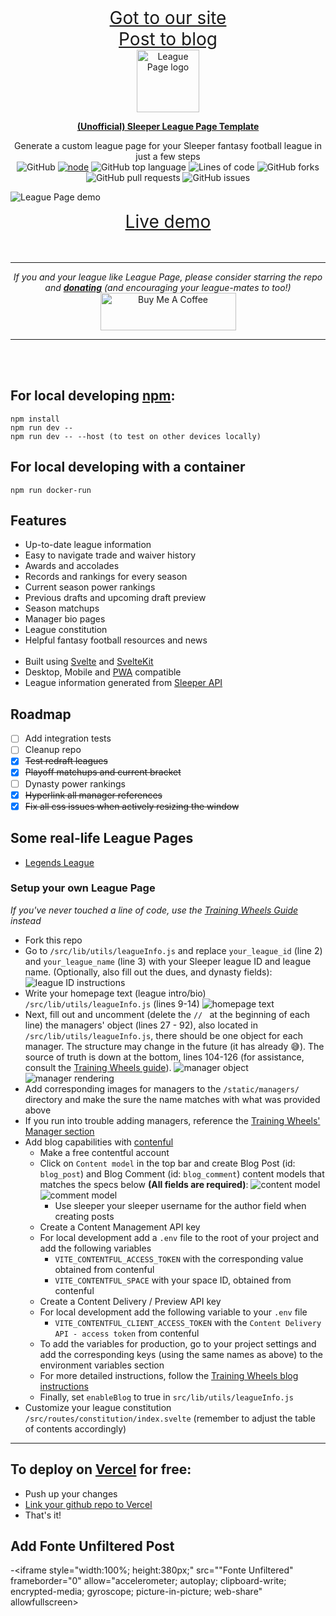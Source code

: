 <div align="center">
<div align="center">
<a href="https://www.distinguished-gentlemen.club/" style="font-size:2em; text-decoration: underline;" >Got to our site</a>
</div>
<div align="center">
<a href="https://app.contentful.com/spaces/mffzyhf15qxy/views/entries" style="font-size:2em; text-decoration: underline;" >Post to blog</a>
</div>
  <img alt="League Page logo" src="https://storage.googleapis.com/nfl-player-data/League%20Page.png" width="100px" />

  **[(Unofficial) Sleeper League Page Template](https://github.com/nmelhado/league-page/)**


Generate a custom league page for your Sleeper fantasy football league in just a few steps
  <br />
  ![GitHub](https://img.shields.io/github/license/nmelhado/league-page) [![node](https://img.shields.io/badge/node-%3E%3D14-brightgreen)](https://github.com/nmelhado/league-page) ![GitHub top language](https://img.shields.io/github/languages/top/nmelhado/league-page?color=ff3e00) ![Lines of code](https://img.shields.io/tokei/lines/github/nmelhado/league-page?label=lines%20of%20code) ![GitHub forks](https://img.shields.io/github/forks/nmelhado/league-page) ![GitHub pull requests](https://img.shields.io/github/issues-pr/nmelhado/league-page) ![GitHub issues](https://img.shields.io/github/issues-raw/nmelhado/league-page)
</div>


![League Page demo](https://storage.googleapis.com/nfl-player-data/league-page-demo.png)

<div align="center">
<a href="https://www.legendsleagueff.com/" style="font-size:2em; text-decoration: underline;" >Live demo</a>
</div>
<br>
<br>

-----------
<div align="center">

<i>If you and your league like League Page, please consider starring the repo and <b><a href="https://www.buymeacoffee.com/nmelhado" target="_blank">donating</a></b> (and encouraging your league-mates to too!)</i>
<br>
    <a href="https://www.buymeacoffee.com/nmelhado" target="_blank"><img src="https://cdn.buymeacoffee.com/buttons/v2/default-green.png" alt="Buy Me A Coffee" style="height: 60px !important; width: 217px !important;" width="217px" height="60px" ></a>
</div>

-----------

<br>
<br>

## For local developing [npm](https://docs.npmjs.com/getting-started/what-is-npm):

    npm install
    npm run dev --
    npm run dev -- --host (to test on other devices locally)

## For local developing with a container

    npm run docker-run

## Features
- Up-to-date league information
- Easy to navigate trade and waiver history
- Awards and accolades
- Records and rankings for every season
- Current season power rankings
- Previous drafts and upcoming draft preview
- Season matchups
- Manager bio pages
- League constitution
- Helpful fantasy football resources and news<br><br>
- Built using [Svelte](https://svelte.dev/docs) and [SvelteKit](https://kit.svelte.dev/docs)
- Desktop, Mobile and [PWA](https://mobilesyrup.com/2020/05/24/how-install-progressive-web-app-pwa-android-ios-pc-mac/) compatible 
- League information generated from [Sleeper API](https://docs.sleeper.app/)


## Roadmap
  - [ ] Add integration tests
  - [ ] Cleanup repo
  - [x] ~~Test redraft leagues~~
  - [x] ~~Playoff matchups and current bracket~~
  - [ ] Dynasty power rankings
  - [x] ~~Hyperlink all manager references~~
  - [x] ~~Fix all css issues when actively resizing the window~~

## Some real-life League Pages
- [Legends League](https://www.legendsleagueff.com/)

### Setup your own League Page
*If you've never touched a line of code, use the [Training Wheels Guide](./TRAINING_WHEELS.md) instead*
- Fork this repo
- Go to `/src/lib/utils/leagueInfo.js` and replace `your_league_id` (line 2) and `your_league_name` (line 3) with your Sleeper league ID and league name. (Optionally, also fill out the dues, and dynasty fields):
![league ID instructions](https://storage.googleapis.com/nfl-player-data/league_id_instructions.png)
- Write your homepage text (league intro/bio) `/src/lib/utils/leagueInfo.js` (lines 9-14)
![homepage text](https://storage.googleapis.com/nfl-player-data/homepage_text.png)
- Next, fill out and uncomment (delete the `// ` at the beginning of each line) the managers' object (lines 27 - 92), also located in `/src/lib/utils/leagueInfo.js`, there should be one object for each manager. The structure may change in the future (it has already 😅). The source of truth is down at the bottom, lines 104-126 (for assistance, consult the [Training Wheels guide](https://github.com/nmelhado/league-page/blob/master/TRAINING_WHEELS.md#ii-adding-managers-and-changing-the-homepage-text)).
![manager object](https://storage.googleapis.com/nfl-player-data/managersObj.png)
![manager rendering](https://storage.googleapis.com/nfl-player-data/managerRendering.png)
- Add corresponding images for managers to the `/static/managers/` directory and make the sure the name matches with what was provided above
- If you run into trouble adding managers, reference the [Training Wheels' Manager section](https://github.com/nmelhado/league-page/blob/master/TRAINING_WHEELS.md#ii-adding-managers-and-changing-the-homepage-text)
- Add blog capabilities with [contenful](https://contentful.com/)
    - Make a free contentful account
    - Click on `Content model` in the top bar and create Blog Post (id: `blog_post`) and Blog Comment (id: `blog_comment`) content models that matches the specs below **(All fields are required)**:
    ![content model](https://storage.googleapis.com/nfl-player-data/contentModel.jpg)
    ![comment model](https://storage.googleapis.com/nfl-player-data/commentModel.jpg)
        - Use sleeper your sleeper username for the author field when creating posts
    - Create a Content Management API key
    - For local development add a `.env` file to the root of your project and add the following variables
        - `VITE_CONTENTFUL_ACCESS_TOKEN` with the corresponding value obtained from contenful
        - `VITE_CONTENTFUL_SPACE` with your space ID, obtained from contenful
    - Create a Content Delivery / Preview API key
    - For local development add the following variable to your `.env` file
        - `VITE_CONTENTFUL_CLIENT_ACCESS_TOKEN` with the `Content Delivery API - access token` from contenful
    - To add the variables for production, go to your project settings and add the corresponding keys (using the same names as above) to the environment variables section
    - For more detailed instructions, follow the [Training Wheels blog instructions](https://github.com/nmelhado/league-page/blob/master/TRAINING_WHEELS.md#iii-add-a-blog)
    - Finally, set `enableBlog` to true in `src/lib/utils/leagueInfo.js`
- Customize your league constitution `/src/routes/constitution/index.svelte` (remember to adjust the table of contents accordingly)
-----------

## To deploy on [Vercel](https://vercel.com/) for free:
- Push up your changes
- [Link your github repo to Vercel](https://vercel.com/guides/deploying-svelte-with-vercel#step-2:-deploying-your-svelte-app-with-vercel)
- That's it!

## Add Fonte Unfiltered Post
-<iframe style="width:100%; height:380px;" src=""Fonte Unfiltered" frameborder="0" allow="accelerometer; autoplay; clipboard-write; encrypted-media; gyroscope; picture-in-picture; web-share" allowfullscreen></iframe>

<!-- ## Development
see [CONTRIBUTING.md](.github/CONTRIBUTING.md) -->
